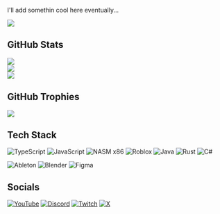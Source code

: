 I'll add somethin cool here eventually...

![](https://komarev.com/ghpvc/?username=RobuxTRex&margin-w=15&margin-h=15)

## GitHub Stats
![](https://readme-stats-five-gold.vercel.app/api?username=robuxtrex&theme=aura&hide_border=false&include_all_commits=true&count_private=true)<br/>
![](https://github-readme-streak-stats.herokuapp.com/?user=robuxtrex&theme=aura&hide_border=false)<br/>
![](https://readme-stats-five-gold.vercel.app/api/top-langs/?username=robuxtrex&theme=aura&hide_border=false&include_all_commits=true&count_private=true&layout=compact)

## GitHub Trophies
![](https://github-profile-trophy.vercel.app/?username=robuxtrex&theme=dracula&column=3&margin-w=15&margin-h=15)

## Tech Stack
![TypeScript](https://img.shields.io/badge/TypeScript-3178C6?logo=typescript&logoColor=white)
![JavaScript](https://img.shields.io/badge/JavaScript-F7DF1E?logo=javascript&logoColor=black)
![NASM x86](https://img.shields.io/badge/NASM%20x86-000000?logo=assemblyscript&logoColor=white)
![Roblox](https://img.shields.io/badge/Roblox-FF4757?logo=roblox&logoColor=white)
![Java](https://img.shields.io/badge/Java-007396?logo=openjdk&logoColor=white)
![Rust](https://img.shields.io/badge/Rust-000000?logo=rust&logoColor=white)
![C#](https://img.shields.io/badge/C%23-239120?logo=csharp&logoColor=white)

![Ableton](https://img.shields.io/badge/Ableton-000000?logo=abletonlive&logoColor=white)
![Blender](https://img.shields.io/badge/Blender-F5792A?logo=blender&logoColor=white)
![Figma](https://img.shields.io/badge/Figma-F24E1E?logo=figma&logoColor=white)

## Socials 
[![YouTube](https://img.shields.io/badge/YouTube-%23FF0000.svg?logo=YouTube&logoColor=white)](https://youtube.com/@robuxtrex)
[![Discord](https://img.shields.io/badge/Discord-5865F2.svg?logo=discord&logoColor=white)](https://discord.com/users/707671663696674855)
[![Twitch](https://img.shields.io/badge/Twitch-%239146FF.svg?logo=Twitch&logoColor=white)](https://twitch.tv/robuxtrex)
[![X](https://img.shields.io/badge/X-black.svg?logo=X&logoColor=white)](https://x.com/robuxtrex)
